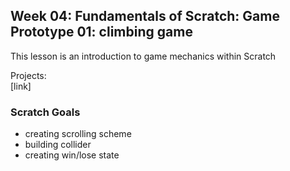 <h2>Week 04: Fundamentals of Scratch: Game Prototype 01: climbing game </h2>
<p>This lesson is an introduction to game mechanics within Scratch<p/>
<p>Projects: <br>[link]</p>
<h3>Scratch Goals</h3>
<ul><li>creating scrolling scheme</li><li>building collider</li><li>creating win/lose state</li></ul>

